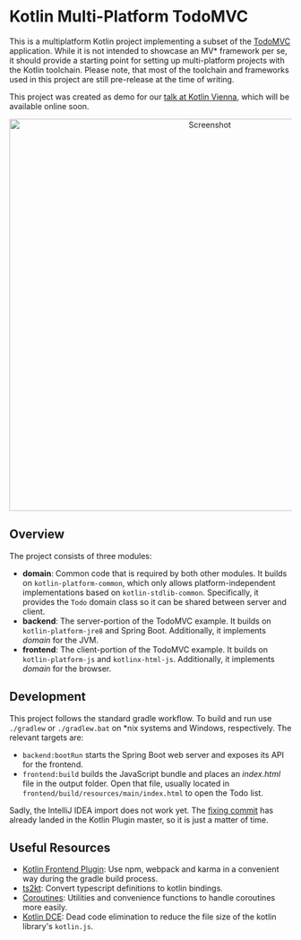 # Kotlin Multi-Platform TodoMVC

This is a multiplatform Kotlin project implementing a subset of the [TodoMVC](http://todomvc.com/)
application. While it is not intended to showcase an MV* framework per se, it should provide a
starting point for setting up multi-platform projects with the Kotlin toolchain. Please note, that
most of the toolchain and frameworks used in this project are still pre-release at the time of
writing.

This project was created as demo for our [talk at Kotlin Vienna](https://bountin.github.io/kotlin-js-talk), 
which will be available online soon.

<div align="center">
    <img src="https://i.imgur.com/RcN2yel.png" alt="Screenshot" width="700" />
</div>

## Overview

The project consists of three modules:

 - **domain**: Common code that is required by both other modules. It builds on
   `kotlin-platform-common`, which only allows platform-independent implementations based on
   `kotlin-stdlib-common`. Specifically, it provides the `Todo` domain class so it can be shared
   between server and client.
 - **backend**: The server-portion of the TodoMVC example. It builds on `kotlin-platform-jre8` and
   Spring Boot. Additionally, it implements *domain* for the JVM.
 - **frontend**: The client-portion of the TodoMVC example. It builds on `kotlin-platform-js` and
   `kotlinx-html-js`. Additionally, it implements *domain* for the browser.

## Development

This project follows the standard gradle workflow. To build and run use `./gradlew` or `./gradlew.bat`
on *nix systems and Windows, respectively. The relevant targets are:

 - `backend:bootRun` starts the Spring Boot web server and exposes its API for the frontend.
 - `frontend:build` builds the JavaScript bundle and places an *index.html* file in the output
   folder. Open that file, usually located in `frontend/build/resources/main/index.html` to open the
   Todo list.

Sadly, the IntelliJ IDEA import does not work yet. The
[fixing commit](https://github.com/jetbrains/kotlin/commit/bdad58cec6849d3bc0a77b6d753adb76145aa21e)
has already landed in the Kotlin Plugin master, so it is just a matter of time.

## Useful Resources

 - [Kotlin Frontend Plugin](https://github.com/Kotlin/kotlin-frontend-plugin): Use npm, webpack and
   karma in a convenient way during the gradle build process.
 - [ts2kt](https://github.com/Kotlin/ts2kt): Convert typescript definitions to kotlin bindings.
 - [Coroutines](https://github.com/Kotlin/kotlinx.coroutines): Utilities and convenience functions
   to handle coroutines more easily.
 - [Kotlin DCE](https://kotlinlang.org/docs/reference/javascript-dce.html): Dead code elimination to
   reduce the file size of the kotlin library's `kotlin.js`.
